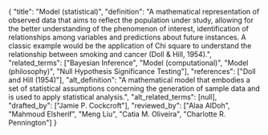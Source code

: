 {
    "title": "Model (statistical)",
    "definition": "A mathematical representation of observed data that aims to reflect the population under study, allowing for the better understanding of the phenomenon of interest, identification of relationships among variables and predictions about future instances. A classic example would be the application of Chi square to understand the relationship between smoking and cancer (Doll & Hill, 1954).",
    "related_terms": ["Bayesian Inference", "Model (computational)", "Model (philosophy)", "Null Hypothesis Significance Testing"],
    "references": ["Doll and Hill (1954)"],
    "alt_definition": "A mathematical model that embodies a set of statistical assumptions concerning the generation of sample data and is used to apply statistical analysis.",
    "alt_related_terms": [null],
    "drafted_by": ["Jamie P. Cockcroft"],
    "reviewed_by": ["Alaa AlDoh", "Mahmoud Elsherif", "Meng Liu", "Catia M. Oliveira", "Charlotte R. Pennington"]
  }
